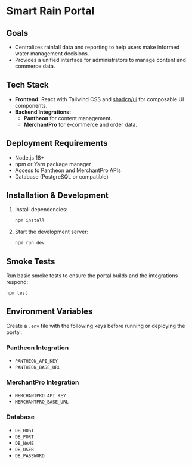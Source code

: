 # Smart Rain Portal

## Goals
- Centralizes rainfall data and reporting to help users make informed water management decisions.
- Provides a unified interface for administrators to manage content and commerce data.

## Tech Stack
- **Frontend:** React with Tailwind CSS and [shadcn/ui](https://ui.shadcn.com) for composable UI components.
- **Backend Integrations:**
  - **Pantheon** for content management.
  - **MerchantPro** for e‑commerce and order data.

## Deployment Requirements
- Node.js 18+
- npm or Yarn package manager
- Access to Pantheon and MerchantPro APIs
- Database (PostgreSQL or compatible)

## Installation & Development
1. Install dependencies:
   ```bash
   npm install
   ```
2. Start the development server:
   ```bash
   npm run dev
   ```

## Smoke Tests
Run basic smoke tests to ensure the portal builds and the integrations respond:
```bash
npm test
```

## Environment Variables
Create a `.env` file with the following keys before running or deploying the portal:

### Pantheon Integration
- `PANTHEON_API_KEY`
- `PANTHEON_BASE_URL`

### MerchantPro Integration
- `MERCHANTPRO_API_KEY`
- `MERCHANTPRO_BASE_URL`

### Database
- `DB_HOST`
- `DB_PORT`
- `DB_NAME`
- `DB_USER`
- `DB_PASSWORD`
